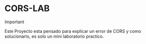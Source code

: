 # CORS-LAB
>[!IMPORTANT] 
>Este Proyecto esta pensado para explicar un error de CORS y como solucionarlo, es solo un mini laboratorio practico.
